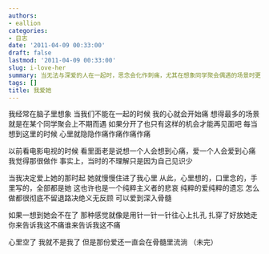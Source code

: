 ```yaml
---
authors:
- eallion
categories:
- 日志
date: '2011-04-09 00:33:00'
draft: false
lastmod: '2011-04-09 00:33:00'
slug: i-love-her
summary: 当无法与深爱的人在一起时，思念会化作刺痛，尤其在想象同学聚会偶遇的场景时更甚。曾经认为影视剧中“心痛”的描写矫揉造作，直到亲身经历才明白爱到极致的确会痛彻心扉。纯粹的爱一旦扎根便深入骨髓，连遗忘都决绝彻底，而失去她的恐惧如同心被针扎穿孔。即使内心被掏空，那份爱仍会在血液里永恒流淌。
tags: []
title: 我爱她
---
```

我经常在脑子里想象
当我们不能在一起的时候
我的心就会开始痛
想得最多的场景就是在某个同学聚会上不期而遇
如果分开了也只有这样的机会才能再见面吧
每当想到这里的时候
心里就隐隐作痛作痛作痛作痛

以前看电影电视的时候
看里面老是说想一个人会想到心痛，爱一个人会爱到心痛
我觉得那很做作
事实上，当时的不理解只是因为自己见识少

当我决定爱上她的那时起
她就慢慢住进了我心里
从此，心里想的，口里念的，手里写的，全部都是她
这也许也是一个纯粹主义者的悲哀
纯粹的爱纯粹的遗忘
怎么做都很彻底不留退路决绝义无反顾
可以爱到深入骨髓

如果一想到她会不在了
那种感觉就像是用针一针一针往心上扎孔
扎穿了好放她走
你来告诉我这不痛谁来告诉我这不痛

心里空了
我就不是我了
但是那份爱还一直会在骨髓里流淌
（未完）